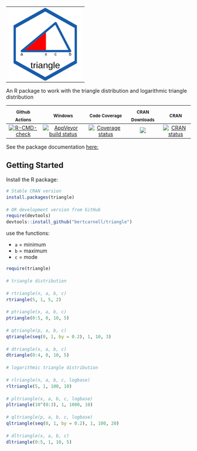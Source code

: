 <div>
  <table style="border: 0">
    <tr>
      <td>
        <img align="left" width="200" height="200" src="logo.svg"/>
      </td>
    </tr>
  </table>
</div>

An R package to work with the triangle distribution and logarithmic triangle distribution

|<sub>Github Actions</sub>|<sub>Windows</sub>|<sub>Code Coverage</sub>|<sub>CRAN Downloads</sub>|<sub>CRAN</sub>|
|:---:|:---:|:---:|:---:|:---:|
|[![R-CMD-check](https://github.com/bertcarnell/triangle/actions/workflows/r-cmd-check.yml/badge.svg)](https://github.com/bertcarnell/triangle/actions/workflows/r-cmd-check.yml)|[![AppVeyor build status](https://ci.appveyor.com/api/projects/status/github/bertcarnell/triangle?branch=master&svg=true)](https://ci.appveyor.com/project/bertcarnell/triangle)|[![Coverage status](https://codecov.io/gh/bertcarnell/triangle/branch/master/graph/badge.svg)](https://codecov.io/github/bertcarnell/triangle?branch=master)|[![](https://cranlogs.r-pkg.org/badges/triangle)](https://cran.r-project.org/package=triangle)|[![CRAN status](https://www.r-pkg.org/badges/version/triangle)](https://cran.r-project.org/package=triangle)|

See the package documentation [here:](https://bertcarnell.github.io/triangle/)

## Getting Started

Install the R package:

```r
# Stable CRAN version
install.packages(triangle)

# OR development version from GitHub
require(devtools)
devtools::install_github("bertcarnell/triangle")
```

use the functions:

- `a` = minimum
- `b` = maximum
- `c` = mode

```r
require(triangle)

# triangle distribution

# rtriangle(n, a, b, c)
rtriangle(5, 1, 5, 2)

# ptriangle(x, a, b, c)
ptriangle(0:5, 0, 10, 5)

# qtriangle(p, a, b, c)
qtriangle(seq(0, 1, by = 0.2), 1, 10, 3)

# dtriangle(x, a, b, c)
dtriangle(0:4, 0, 10, 5)

# logarithmic triangle distribution

# rlriangle(n, a, b, c, logbase)
rltriangle(5, 1, 100, 10)

# pltriangle(x, a, b, c, logbase)
pltriangle(10^(0:3), 1, 1000, 10)

# qltriangle(p, a, b, c, logbase)
qltriangle(seq(0, 1, by = 0.2), 1, 100, 20)

# dltriangle(x, a, b, c)
dltriangle(0:5, 1, 10, 5)
```

